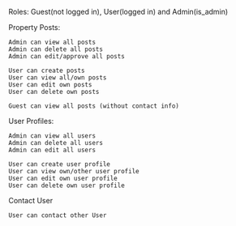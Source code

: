 Roles: Guest(not logged in), User(logged in) and Admin(is_admin)

Property Posts:

    Admin can view all posts
    Admin can delete all posts
    Admin can edit/approve all posts 

    User can create posts
    User can view all/own posts
    User can edit own posts
    User can delete own posts

    Guest can view all posts (without contact info)

User Profiles:

    Admin can view all users
    Admin can delete all users
    Admin can edit all users

    User can create user profile
    User can view own/other user profile
    User can edit own user profile
    User can delete own user profile

Contact User

    User can contact other User


